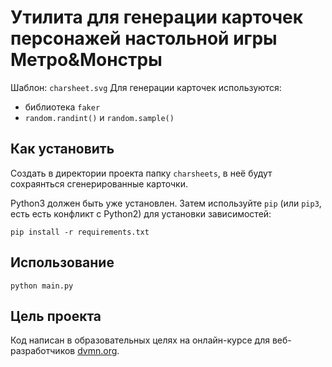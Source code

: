 # Утилита для генерации карточек персонажей настольной игры Метро&Монстры

Шаблон: `charsheet.svg`
Для генерации карточек используются:
- библиотека `faker`
- `random.randint()` и `random.sample()`

## Как установить

Создать в директории проекта папку `charsheets`, в неё будут сохраянться сгенерированные карточки.

Python3 должен быть уже установлен. 
Затем используйте `pip` (или `pip3`, есть есть конфликт с Python2) для установки зависимостей:
```
pip install -r requirements.txt
```
## Использование
```
python main.py
```

## Цель проекта

Код написан в образовательных целях на онлайн-курсе для веб-разработчиков [dvmn.org](https://dvmn.org/).
